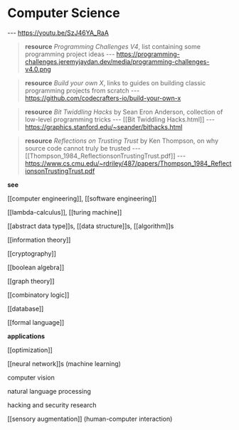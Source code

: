 # Computer Science

--- <https://youtu.be/SzJ46YA_RaA>

> **resource** _Programming Challenges V4_, list containing some programming project ideas --- <https://programming-challenges.jeremyjaydan.dev/media/programming-challenges-v4.0.png>

> **resource** _Build your own X_, links to guides on building classic programming projects from scratch --- <https://github.com/codecrafters-io/build-your-own-x>

> **resource** _Bit Twiddling Hacks_ by Sean Eron Anderson, collection of low-level programming tricks --- [[Bit Twiddling Hacks.html]] --- <https://graphics.stanford.edu/~seander/bithacks.html>

> **resource** _Reflections on Trusting Trust_ by Ken Thompson, on why source code cannot truly be trusted --- [[Thompson_1984_ReflectionsonTrustingTrust.pdf]] --- <https://www.cs.cmu.edu/~rdriley/487/papers/Thompson_1984_ReflectionsonTrustingTrust.pdf>

**see**

[[computer engineering]], [[software engineering]]

[[lambda-calculus]], [[turing machine]]

[[abstract data type]]s, [[data structure]]s, [[algorithm]]s

[[information theory]]

[[cryptography]]

[[boolean algebra]]

[[graph theory]]

[[combinatory logic]]

[[database]]

[[formal language]]

**applications**

[[optimization]]

[[neural network]]s (machine learning)

computer vision

natural language processing

hacking and security research

[[sensory augmentation]] (human-computer interaction)
